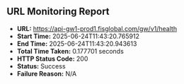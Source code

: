 ## URL Monitoring Report

- **URL:** https://api-gw1-prod1.fisglobal.com/gw/v1/health
- **Start Time:** 2025-06-24T11:43:20.765912
- **End Time:** 2025-06-24T11:43:20.943613
- **Total Time Taken:** 0.177701 seconds
- **HTTP Status Code:** 200
- **Status:** Success
- **Failure Reason:** N/A
